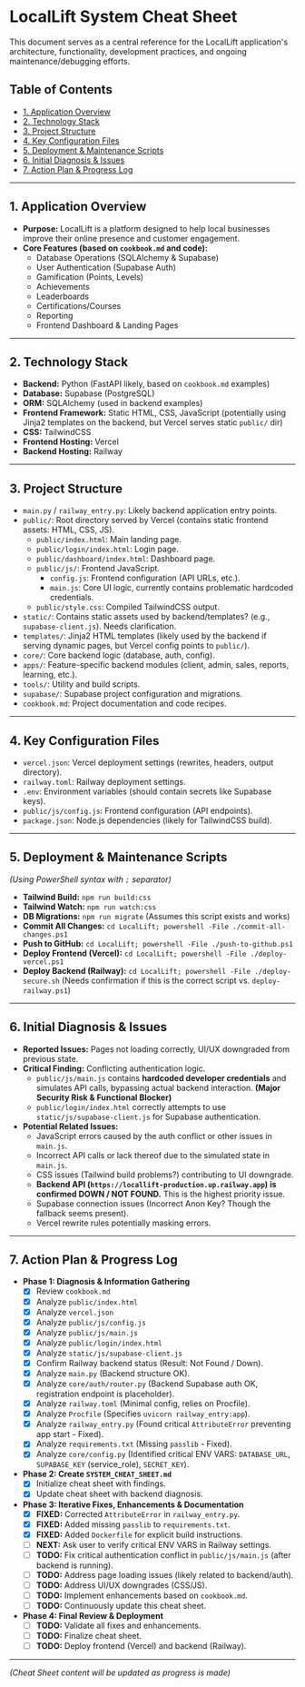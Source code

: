 # LocalLift System Cheat Sheet

This document serves as a central reference for the LocalLift application's architecture, functionality, development practices, and ongoing maintenance/debugging efforts.

## Table of Contents
- [1. Application Overview](#1-application-overview)
- [2. Technology Stack](#2-technology-stack)
- [3. Project Structure](#3-project-structure)
- [4. Key Configuration Files](#4-key-configuration-files)
- [5. Deployment & Maintenance Scripts](#5-deployment--maintenance-scripts)
- [6. Initial Diagnosis & Issues](#6-initial-diagnosis--issues)
- [7. Action Plan & Progress Log](#7-action-plan--progress-log)

---

## 1. Application Overview

*   **Purpose:** LocalLift is a platform designed to help local businesses improve their online presence and customer engagement.
*   **Core Features (based on `cookbook.md` and code):**
    *   Database Operations (SQLAlchemy & Supabase)
    *   User Authentication (Supabase Auth)
    *   Gamification (Points, Levels)
    *   Achievements
    *   Leaderboards
    *   Certifications/Courses
    *   Reporting
    *   Frontend Dashboard & Landing Pages

---

## 2. Technology Stack

*   **Backend:** Python (FastAPI likely, based on `cookbook.md` examples)
*   **Database:** Supabase (PostgreSQL)
*   **ORM:** SQLAlchemy (used in backend examples)
*   **Frontend Framework:** Static HTML, CSS, JavaScript (potentially using Jinja2 templates on the backend, but Vercel serves static `public/` dir)
*   **CSS:** TailwindCSS
*   **Frontend Hosting:** Vercel
*   **Backend Hosting:** Railway

---

## 3. Project Structure

*   `main.py` / `railway_entry.py`: Likely backend application entry points.
*   `public/`: Root directory served by Vercel (contains static frontend assets: HTML, CSS, JS).
    *   `public/index.html`: Main landing page.
    *   `public/login/index.html`: Login page.
    *   `public/dashboard/index.html`: Dashboard page.
    *   `public/js/`: Frontend JavaScript.
        *   `config.js`: Frontend configuration (API URLs, etc.).
        *   `main.js`: Core UI logic, currently contains problematic hardcoded credentials.
    *   `public/style.css`: Compiled TailwindCSS output.
*   `static/`: Contains static assets used by backend/templates? (e.g., `supabase-client.js`). Needs clarification.
*   `templates/`: Jinja2 HTML templates (likely used by the backend if serving dynamic pages, but Vercel config points to `public/`).
*   `core/`: Core backend logic (database, auth, config).
*   `apps/`: Feature-specific backend modules (client, admin, sales, reports, learning, etc.).
*   `tools/`: Utility and build scripts.
*   `supabase/`: Supabase project configuration and migrations.
*   `cookbook.md`: Project documentation and code recipes.

---

## 4. Key Configuration Files

*   `vercel.json`: Vercel deployment settings (rewrites, headers, output directory).
*   `railway.toml`: Railway deployment settings.
*   `.env`: Environment variables (should contain secrets like Supabase keys).
*   `public/js/config.js`: Frontend configuration (API endpoints).
*   `package.json`: Node.js dependencies (likely for TailwindCSS build).

---

## 5. Deployment & Maintenance Scripts

*(Using PowerShell syntax with `;` separator)*

*   **Tailwind Build:** `npm run build:css`
*   **Tailwind Watch:** `npm run watch:css`
*   **DB Migrations:** `npm run migrate` (Assumes this script exists and works)
*   **Commit All Changes:** `cd LocalLift; powershell -File ./commit-all-changes.ps1`
*   **Push to GitHub:** `cd LocalLift; powershell -File ./push-to-github.ps1`
*   **Deploy Frontend (Vercel):** `cd LocalLift; powershell -File ./deploy-vercel.ps1`
*   **Deploy Backend (Railway):** `cd LocalLift; powershell -File ./deploy-secure.sh` (Needs confirmation if this is the correct script vs. `deploy-railway.ps1`)

---

## 6. Initial Diagnosis & Issues

*   **Reported Issues:** Pages not loading correctly, UI/UX downgraded from previous state.
*   **Critical Finding:** Conflicting authentication logic.
    *   `public/js/main.js` contains **hardcoded developer credentials** and simulates API calls, bypassing actual backend interaction. **(Major Security Risk & Functional Blocker)**
    *   `public/login/index.html` correctly attempts to use `static/js/supabase-client.js` for Supabase authentication.
*   **Potential Related Issues:**
    *   JavaScript errors caused by the auth conflict or other issues in `main.js`.
    *   Incorrect API calls or lack thereof due to the simulated state in `main.js`.
    *   CSS issues (Tailwind build problems?) contributing to UI downgrade.
    *   **Backend API (`https://locallift-production.up.railway.app`) is confirmed DOWN / NOT FOUND.** This is the highest priority issue.
    *   Supabase connection issues (Incorrect Anon Key? Though the fallback seems present).
    *   Vercel rewrite rules potentially masking errors.

---

## 7. Action Plan & Progress Log

*   **Phase 1: Diagnosis & Information Gathering**
    *   [x] Review `cookbook.md`
    *   [x] Analyze `public/index.html`
    *   [x] Analyze `vercel.json`
    *   [x] Analyze `public/js/config.js`
    *   [x] Analyze `public/js/main.js`
    *   [x] Analyze `public/login/index.html`
    *   [x] Analyze `static/js/supabase-client.js`
    *   [x] Confirm Railway backend status (Result: Not Found / Down).
    *   [x] Analyze `main.py` (Backend structure OK).
    *   [x] Analyze `core/auth/router.py` (Backend Supabase auth OK, registration endpoint is placeholder).
    *   [x] Analyze `railway.toml` (Minimal config, relies on Procfile).
    *   [x] Analyze `Procfile` (Specifies `uvicorn railway_entry:app`).
    *   [x] Analyze `railway_entry.py` (Found critical `AttributeError` preventing app start - Fixed).
    *   [x] Analyze `requirements.txt` (Missing `passlib` - Fixed).
    *   [x] Analyze `core/config.py` (Identified critical ENV VARS: `DATABASE_URL`, `SUPABASE_KEY` (service_role), `SECRET_KEY`).
*   **Phase 2: Create `SYSTEM_CHEAT_SHEET.md`**
    *   [x] Initialize cheat sheet with findings.
    *   [x] Update cheat sheet with backend diagnosis.
*   **Phase 3: Iterative Fixes, Enhancements & Documentation**
    *   [x] **FIXED:** Corrected `AttributeError` in `railway_entry.py`.
    *   [x] **FIXED:** Added missing `passlib` to `requirements.txt`.
    *   [x] **FIXED:** Added `Dockerfile` for explicit build instructions.
    *   [ ] **NEXT:** Ask user to verify critical ENV VARS in Railway settings.
    *   [ ] **TODO:** Fix critical authentication conflict in `public/js/main.js` (after backend is running).
    *   [ ] **TODO:** Address page loading issues (likely related to backend/auth).
    *   [ ] **TODO:** Address UI/UX downgrades (CSS/JS).
    *   [ ] **TODO:** Implement enhancements based on `cookbook.md`.
    *   [ ] **TODO:** Continuously update this cheat sheet.
*   **Phase 4: Final Review & Deployment**
    *   [ ] **TODO:** Validate all fixes and enhancements.
    *   [ ] **TODO:** Finalize cheat sheet.
    *   [ ] **TODO:** Deploy frontend (Vercel) and backend (Railway).

---
*(Cheat Sheet content will be updated as progress is made)*
